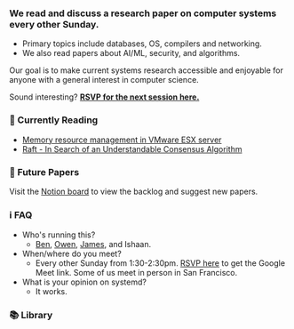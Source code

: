 ### **We read and discuss a research paper on computer systems every other Sunday.**

 - Primary topics include databases, OS, compilers and networking.
 - We also read papers about AI/ML, security, and algorithms.

Our goal is to make current systems research accessible and enjoyable for anyone with a general interest in computer science.

Sound interesting? [**RSVP for the next session here.**](https://lu.ma/calendar/cal-iRO3oIDMdgOoGEE)

### 👀 Currently Reading
 - [Memory resource management in VMware ESX server](https://dl.acm.org/doi/10.1145/844128.844146)
 - [Raft - In Search of an Understandable Consensus Algorithm](https://raft.github.io/raft.pdf)

### 📆 Future Papers
Visit the [Notion board](https://handsomely-notify-e9a.notion.site/Research-Papers-1fce23290ed841bba16c125c33d5bdec) to view the backlog and suggest new papers.

### ℹ️ FAQ
 - Who's running this?
    - [Ben](https://bencuan.me), [Owen](https://oagoebel.github.io/), [James](https://jamesweng.com/), and Ishaan.  
 - When/where do you meet?
    - Every other Sunday from 1:30-2:30pm. [RSVP here](https://lu.ma/calendar/cal-iRO3oIDMdgOoGEE) to get the Google Meet link. Some of us meet in person in San Francisco.
 - What is your opinion on systemd?
    - It works.

### 📚 Library
